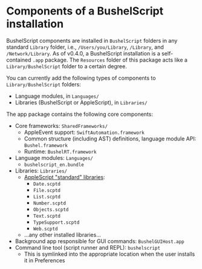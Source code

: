 # Components of a BushelScript installation

BushelScript components are installed in `BushelScript` folders in any standard `Library` folder, i.e., `/Users/you/Library`, `/Library`, and `/Network/Library`. As of v0.4.0, a BushelScript installation is a self-contained `.app` package. The `Resources` folder of this package acts like a `Library/BushelScript` folder to a certain degree.

You can currently add the following types of components to `Library/BushelScript` folders: 
  - Language modules, in `Languages/`
  - Libraries (BushelScript or AppleScript), in `Libraries/`

The app package contains the following core components:
  - Core frameworks: `SharedFrameworks/`
    - AppleEvent support: `SwiftAutomation.framework`
    - Common structure (including AST) definitions, language module API: `Bushel.framework`
    - Runtime: `BushelRT.framework`
  - Language modules: `Languages/`
    - `bushelscript_en.bundle`
  - Libraries: `Libraries/`
    - [AppleScript "standard" libraries][AppleScript-stdlib]:
      - `Date.scptd`
      - `File.scptd`
      - `List.scptd`
      - `Number.scptd`
      - `Objects.scptd`
      - `Text.scptd`
      - `TypeSupport.scptd`
      - `Web.scptd`
    - …any other installed libraries…
  - Background app responsible for GUI commands: `BushelGUIHost.app`
  - Command line tool (script runner and REPL): `bushelscript`
    - This is symlinked into the appropriate location when the user installs it in Preferences

[AppleScript-stdlib]: https://github.com/BushelScript/applescript-stdlib
